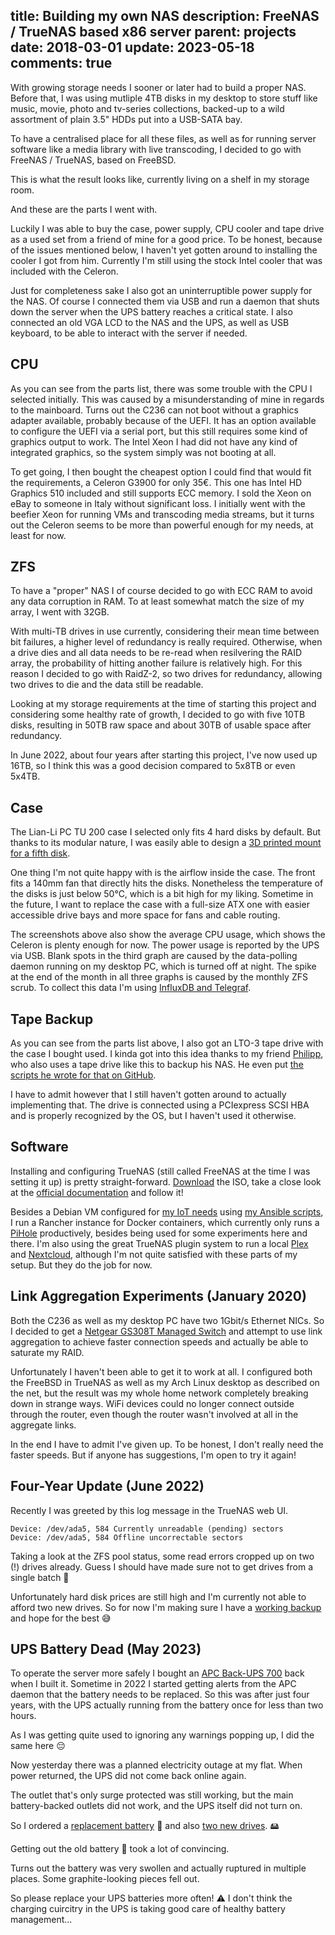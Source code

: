 title: Building my own NAS
description: FreeNAS / TrueNAS based x86 server
parent: projects
date: 2018-03-01
update: 2023-05-18
comments: true
---

With growing storage needs I sooner or later had to build a proper NAS.
Before that, I was using mutliple 4TB disks in my desktop to store stuff like music, movie, photo and tv-series collections, backed-up to a wild assortment of plain 3.5" HDDs put into a USB-SATA bay.

To have a centralised place for all these files, as well as for running server software like a media library with live transcoding, I decided to go with FreeNAS / TrueNAS, based on FreeBSD.

This is what the result looks like, currently living on a shelf in my storage room.

<!--%
lightgallery([
    [ "img/nas_shelf_1.jpg", "Look at NAS case in shelf" ],
    [ "img/nas_hdd_1.jpg", "View inside opened NAS case" ],
])
%-->

And these are the parts I went with.

<!--%
tableHelper([ "align-right", "align-last-right", "align-right monospaced"],
    [ "Part", "Description", "Cost" ], [
        [ "HDD", ("5x 10TB Seagate IronWolf", "https://www.seagate.com/de/de/products/nas-drives/ironwolf-hard-drive/"), "1399.75€" ],
        [ "<s>CPU</s>", ("<s>Intel Xeon E3 1230 v6 (3.5GHz, 4 cores +HT)</s>", "https://www.intel.com/content/www/us/en/products/sku/97474/intel-xeon-processor-e31230-v6-8m-cache-3-50-ghz/specifications.html"), "<s>239.53€</s>" ],
        [ "CPU", ("Intel Celeron G3900 (2.8GHz, 2 cores)", "https://www.intel.com/content/www/us/en/products/sku/90741/intel-celeron-processor-g3900-2m-cache-2-80-ghz/specifications.html"), "35.99€" ],
        [ "MoBo", ("ASRock C236 WSI", "https://www.asrockrack.com/general/productdetail.asp?Model=C236%20WSI#Specifications"), "192.49€" ],
        [ "RAM", ("Kingston ValueRAM (2x16GB, DDR4, ECC)", "https://www.kingston.com/en/memory"), "334.75€" ],
        [ "SSD", ("Kingston A400 SSD (120GB)", "https://www.kingston.com/en/ssd/a400-solid-state-drive"), "36.19€" ],
        [ "SATA", ("5x SATA Cable 70cm", "https://www.mindfactory.de/product_info.php/0-70m-Good-Connections-SATA-6Gb-s-Anschlusskabel-SATA-Stecker-auf-SATA-S_687522.html"), "19.50€" ],
        [ "Case", ("Lian Li PC TU 200 (used)", "https://amzn.to/3xfTYlK"), "150.00€" ],
        [ "PSU", ("Corsair SF450 (used)", "https://www.corsair.com/de/de/Kategorien/Produkte/Netzger%C3%A4te/SF-Series%E2%84%A2-80-PLUS-Gold-Power-Supplies/p/CP-9020104-EU"), "0.00€" ],
        [ "Cooler", ("ProlimaTech Samuel 17 (used)", "http://www.prolimatech.com/en/products/detail.asp?id=157"), "0.00€" ],
        [ "Tape", "LTO-3 tape drive (used)", "0.00€" ],
        [ "UPS", ("APC Back-UPS BX700U", "https://amzn.to/3MfN3xd"), "77.99€" ],
        [ "Fan", ("140mm be quiet! Silent Wings 3 PWM", "https://www.bequiet.com/en/casefans/717"), "19.26€" ],
        [ "SCSI", ("LSI20320IE SCSI HBA", "https://docs.broadcom.com/doc/12352276"), "19.00€"],
        [ "", "Sum", "2284.92€" ]
    ]
)
%-->

Luckily I was able to buy the case, power supply, CPU cooler and tape drive as a used set from a friend of mine for a good price.
To be honest, because of the issues mentioned below, I haven't yet gotten around to installing the cooler I got from him.
Currently I'm still using the stock Intel cooler that was included with the Celeron.

Just for completeness sake I also got an uninterruptible power supply for the NAS.
Of course I connected them via USB and run a daemon that shuts down the server when the UPS battery reaches a critical state.
I also connected an old VGA LCD to the NAS and the UPS, as well as USB keyboard, to be able to interact with the server if needed.

<!--%
lightgallery([
    [ "img/nas_shelf_3.jpg", "APC UPS" ],
])
%-->

## CPU

As you can see from the parts list, there was some trouble with the CPU I selected initially.
This was caused by a misunderstanding of mine in regards to the mainboard.
Turns out the C236 can not boot without a graphics adapter available, probably because of the UEFI.
It has an option available to configure the UEFI via a serial port, but this still requires some kind of graphics output to work.
The Intel Xeon I had did not have any kind of integrated graphics, so the system simply was not booting at all.

To get going, I then bought the cheapest option I could find that would fit the requirements, a Celeron G3900 for only 35€.
This one has Intel HD Graphics 510 included and still supports ECC memory.
I sold the Xeon on eBay to someone in Italy without significant loss.
I initially went with the beefier Xeon for running VMs and transcoding media streams, but it turns out the Celeron seems to be more than powerful enough for my needs, at least for now.

## ZFS

To have a "proper" NAS I of course decided to go with ECC RAM to avoid any data corruption in RAM.
To at least somewhat match the size of my array, I went with 32GB.

With multi-TB drives in use currently, considering their mean time between bit failures, a higher level of redundancy is really required.
Otherwise, when a drive dies and all data needs to be re-read when resilvering the RAID array, the probability of hitting another failure is relatively high.
For this reason I decided to go with RaidZ-2, so two drives for redundancy, allowing two drives to die and the data still be readable.

Looking at my storage requirements at the time of starting this project and considering some healthy rate of growth, I decided to go with five 10TB disks, resulting in 50TB raw space and about 30TB of usable space after redundancy.

In June 2022, about four years after starting this project, I've now used up 16TB, so I think this was a good decision compared to 5x8TB or even 5x4TB.

## Case

The Lian-Li PC TU 200 case I selected only fits 4 hard disks by default.
But thanks to its modular nature, I was easily able to design a [3D printed mount for a fifth disk](https://www.printables.com/model/131619-lian-li-hdd-cage-extension).

<!--%
lightgallery([
    [ "img/nas_hdd_2.jpg", "Closer view of mount" ],
    [ "img/nas_hdd_3.jpg", "Closer view of mount" ],
])
%-->

One thing I'm not quite happy with is the airflow inside the case.
The front fits a 140mm fan that directly hits the disks.
Nonetheless the temperature of the disks is just below 50°C, which is a bit high for my liking.
Sometime in the future, I want to replace the case with a full-size ATX one with easier accessible drive bays and more space for fans and cable routing.

<!--%
lightgallery([
    [ "img/nas_hdd_temp.png", "Hard disk temperatures" ],
    [ "img/nas_cpu.png", "CPU usage of NAS" ],
    [ "img/nas_power.png", "Power usage as reported by UPS" ],
])
%-->

The screenshots above also show the average CPU usage, which shows the Celeron is plenty enough for now.
The power usage is reported by the UPS via USB.
Blank spots in the third graph are caused by the data-polling daemon running on my desktop PC, which is turned off at night.
The spike at the end of the month in all three graphs is caused by the monthly ZFS scrub.
To collect this data I'm using [InfluxDB and Telegraf](influxdb.html).

## Tape Backup

As you can see from the parts list above, I also got an LTO-3 tape drive with the case I bought used.
I kinda got into this idea thanks to my friend [Philipp](https://www.phschoen.de/), who also uses a tape drive like this to backup his NAS.
He even put [the scripts he wrote for that on GitHub](https://github.com/phschoen/LTO-backup-script).

<!--%
lightgallery([
    [ "img/nas_shelf_2.jpg", "LTO-3 drive and tapes" ],
])
%-->

I have to admit however that I still haven't gotten around to actually implementing that.
The drive is connected using a PCIexpress SCSI HBA and is properly recognized by the OS, but I haven't used it otherwise.

## Software

Installing and configuring TrueNAS (still called FreeNAS at the time I was setting it up) is pretty straight-forward. [Download](https://www.truenas.com/download-truenas-core/) the ISO, take a close look at the [official documentation](https://www.truenas.com/docs/core/gettingstarted/) and follow it!

Besides a Debian VM configured for [my IoT needs](smarthome.html) using [my Ansible scripts](sovereign.html), I run a Rancher instance for Docker containers, which currently only runs a [PiHole](https://pi-hole.net/) productively, besides being used for some experiments here and there.
I'm also using the great TrueNAS plugin system to run a local [Plex](https://www.plex.tv/) and [Nextcloud](https://nextcloud.com/), although I'm not quite satisfied with these parts of my setup.
But they do the job for now.

<!--%
lightgallery([
    [ "img/nas_rancher.png", "Screenshot of Rancher UI" ],
    [ "img/nas_pi_hole.png", "Screenshot of Pi-Hole UI" ],
])
%-->

## Link Aggregation Experiments (January 2020)

Both the C236 as well as my desktop PC have two 1Gbit/s Ethernet NICs.
So I decided to get a [Netgear GS308T Managed Switch](https://amzn.to/3xiy41n) and attempt to use link aggregation to achieve faster connection speeds and actually be able to saturate my RAID.

Unfortunately I haven't been able to get it to work at all.
I configured both the FreeBSD in TrueNAS as well as my Arch Linux desktop as described on the net, but the result was my whole home network completely breaking down in strange ways.
WiFi devices could no longer connect outside through the router, even though the router wasn't involved at all in the aggregate links.

In the end I have to admit I've given up.
To be honest, I don't really need the faster speeds.
But if anyone has suggestions, I'm open to try it again!

## Four-Year Update (June 2022)
<a class="anchor" name="06_2022"></a>

Recently I was greeted by this log message in the TrueNAS web UI.

    Device: /dev/ada5, 584 Currently unreadable (pending) sectors
    Device: /dev/ada5, 584 Offline uncorrectable sectors

Taking a look at the ZFS pool status, some read errors cropped up on two (!) drives already.
Guess I should have made sure not to get drives from a single batch 🤷

<!--%
lightgallery([
    [ "img/nas_zfs_pool.png", "ZFS pool status" ],
])
%-->

Unfortunately hard disk prices are still high and I'm currently not able to afford two new drives.
So for now I'm making sure I have a [working backup](2022_06_06_hetzner_storage_box.html) and hope for the best 😅

## UPS Battery Dead (May 2023)
<a class="anchor" name="ups_dead"></a>

To operate the server more safely I bought an [APC Back-UPS 700](https://www.apc.com/de/de/product/BX700U-GR/apc-backups-700-va-230-v-avr-schukoausg%C3%A4nge-batterie-12v-7-0ah-wird-ersetzt-durch-bx750migr/) back when I built it.
Sometime in 2022 I started getting alerts from the APC daemon that the battery needs to be replaced.
So this was after just four years, with the UPS actually running from the battery once for less than two hours.

As I was getting quite used to ignoring any warnings popping up, I did the same here 😔

Now yesterday there was a planned electricity outage at my flat.
When power returned, the UPS did not come back online again.

The outlet that's only surge protected was still working, but the main battery-backed outlets did not work, and the UPS itself did not turn on.

So I ordered a [replacement battery](https://amzn.to/3MDC43Z) 🔋 and also [two new drives](https://www.galaxus.de/de/s1/product/seagate-ironwolf-10-tb-35-cmr-festplatte-16278068?supplier=2705624). 🖴

Getting out the old battery 🪫 took a lot of convincing.

<!--%
lightgallery([
    [ "img/nas_ups_bat_1.jpg", "Old battery stuck half-way in UPS case" ],
    [ "img/nas_ups_bat_2.jpg", "Large rupture on battery case" ],
    [ "img/nas_ups_bat_3.jpg", "Small crack in battery case" ],
])
%-->

Turns out the battery was very swollen and actually ruptured in multiple places.
Some graphite-looking pieces fell out.

So please replace your UPS batteries more often!
⚠️
I don't think the charging cuircitry in the UPS is taking good care of healthy battery management...
